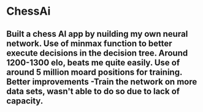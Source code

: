 # ChessAi



Built a chess AI app by nuilding my own neural network. Use of minmax function to better execute decisions in the decision tree. Around 1200-1300 elo, beats me quite easily. Use of around 5 million moard positions for training.
**Better improvements**
-Train the network on more data sets, wasn't able to do so due to lack of capacity.
-
